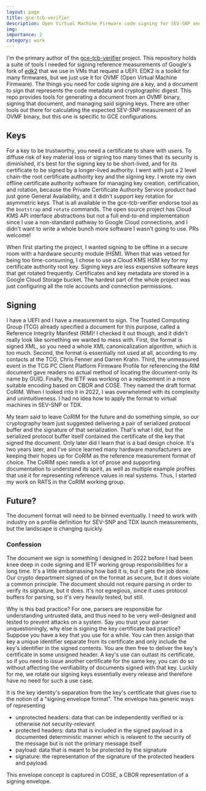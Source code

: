 ```yaml
---
layout: page
title: gce-tcb-verifier
description: Open Virtual Machine Firmware code signing for SEV-SNP and TDX on Google Compute Engine
img:
importance: 2
category: work
---
```


I'm the primary author of the [gce-tcb-verifier](https://github.com/google/gce-tcb-verifier) project.
This repository holds a suite of tools I needed for signing reference measurements of Google's fork of [edk2](https://github.com/tianocore/edk2) that we use in VMs that request a UEFI.
EDK2 is a toolkit for many firmwares, but we just use it for OVMF (Open Virtual Machine Firmware).
The things you need for code signing are a key, and a document to sign that represents the code metadata and cryptographic digest.
This repo provides tools for generating a document from an OVMF binary, signing that document, and managing said signing keys.
There are other tools out there for calculating the expected SEV-SNP measurement of an OVMF binary, but this one is specific to GCE configurations.

## Keys

For a key to be trustworthy, you need a certificate to share with users.
To diffuse risk of key material loss or signing too many times that its security is diminished, it's best for the signing key to be short-lived, and for its certificate to be signed by a longer-lived authority.
I went with just a 2 level chain-the root certificate authority key and the signing key.
I wrote my own offline certificate authority software for managing key creation, certification, and rotation, because the Private Certificate Authority Service product had just gone General Availability, and it didn't support key rotation for asymmetric keys.
That is all available in the gce-tcb-verifier endorse tool as the `bootstrap` and `rotate` commands.
The open source project has Cloud KMS API interface abstractions but not a full end-to-end implementation since I use a non-standard pathway to Google Cloud connections, and I didn't want to write a whole bunch more software I wasn't going to use.
PRs welcome!

When first starting the project, I wanted signing to be offline in a secure room with a hardware security module (HSM).
When that was vetoed for being too time-consuming, I chose to use a Cloud KMS HSM key for my certificate authority root key.
Signing keys are less expensive software keys that get rotated frequently.
Certificates and key metadata are stored in a Google Cloud Storage bucket.
The hardest part of the whole project was just configuring all the role accounts and connection permissions.

## Signing

I have a UEFI and I have a measurement to sign.
The Trusted Computing Group (TCG) already specified a document for this purpose, called a Reference Integrity Manifest (RIM)!
I checked it out though, and it didn't really look like something we wanted to mess with.
First, the format is signed XML, so you need a whole XML canonicalization algorithm, which is too much.
Second, the format is essentially not used at all, according to my contacts at the TCG, Chris Fenner and Darren Krahn.
Third, the unmeasured event in the TCG PC Client Platform Firmware Profile for referencing the RIM document gave readers no actual method of locating the document-only its name by GUID.
Finally, the IETF was working on a replacement in a more suitable encoding based on CBOR and COSE.
They named the draft format CoRIM.
When I looked into it in 2022, I was overwhelmed with its complexity and unintuitiveness.
I had no idea how to apply the format to virtual machines in SEV-SNP or TDX.

My team said to leave CoRIM for the future and do something simple, so our cryptography team just suggested delivering a pair of serialized protocol buffer and the signature of that serialization.
That's what I did, but the serialized protocol buffer itself contained the certificate of the key that signed the document.
Only later did I learn that is a bad design choice.
It's two years later, and I've since learned many hardware manufacturers are keeping their hopes up for CoRIM as the reference measurement format of choice.
The CoRIM spec needs a lot of prose and supporting documentation to understand its spirit, as well as multiple example profiles that use it for representing reference values in real systems.
Thus, I started my work on RATS in the CoRIM working group.

## Future?

The document format will need to be binned eventually.
I need to work with industry on a profile definition for SEV-SNP and TDX launch measurements, but the landscape is changing quickly.

### Confession

The document we sign is something I designed in 2022 before I had been knee deep in code signing and IETF working group responsibilities for a long time.
It's a little embarrassing how bad it is, but it gets the job done.
Our crypto department signed of on the format as secure, but it does violate a common principle.
The document should not require parsing in order to verify its signature, but it does.
It's not egregious, since it uses protocol buffers for parsing, so it's very heavily tested, but still.

Why is this bad practice?
For one, parsers are responsible for understanding untrusted data, and thus need to be very well-designed and tested to prevent attacks on a system.
Say you trust your parser unquestioningly, why else is signing the key certificate bad practice?
Suppose you have a key that you use for a while.
You can then assign that key a unique identifier separate from its certificate and only include the key's identifier in the signed contents.
You are then free to deliver the key's certificate in some unsigned header.
A key's use can outlast its certificate, so if you need to issue another certificate for the same key, you can do so without affecting the verifiability of documents signed with that key.
Luckily for me, we rotate our signing keys essentially every release and therefore have no need for such a use case.

It is the key identity's separation from the key's certificate that gives rise to the notion of a "signing envelope format".
The envelope has generic ways of representing

- unprotected headers: data that can be independently verified or is otherwise not security-relevant
- protected headers: data that is included in the signed payload in a documented deterministic manner which is relavent to the security of the message but is not the primary message itself
- payload: data that is meant to be protected by the signature
- signature: the representation of the signature of the protected headers and payload.

This envelope concept is captured in COSE, a CBOR representation of a signing envelope.
